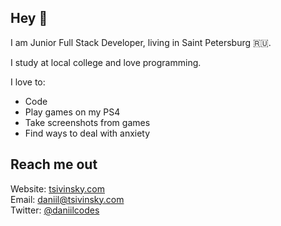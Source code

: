 ## Hey 👋

I am Junior Full Stack Developer, living in Saint Petersburg :ru:.

I study at local college and love programming.

I love to:
 - Code
 - Play games on my PS4
 - Take screenshots from games
 - Find ways to deal with anxiety

## Reach me out

Website: [tsivinsky.com](https://tsivinsky.com)<br />
Email: [daniil@tsivinsky.com](mailto:daniil@tsivinsky.com)<br />
Twitter: [@daniilcodes](https://twitter.com/daniilcodes)
